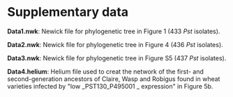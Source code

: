 # Supplementary data

**Data1.nwk**: Newick file for phylogenetic tree in Figure 1 (433 _Pst_ isolates).

**Data2.nwk**: Newick file for phylogenetic tree in Figure 4 (436 _Pst_ isolates).

**Data3.nwk**: Newick file for phylogenetic tree in Figure S5 (437 _Pst_ isolates).

**Data4.helium**: Helium file used to creat the network of the first- and second-generation ancestors of Claire, Wasp and Robigus found in wheat varieties infected by "low _PST130_P495001 _ expression" in Figure 5b.
